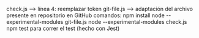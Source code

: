 check.js --> línea 4: reemplazar token
git-file.js --> adaptación del archivo presente en repositorio en GitHub
comandos:
npm install
node --experimental-modules git-file.js
node --experimental-modules check.js
npm test para correr el test (hecho con Jest)
